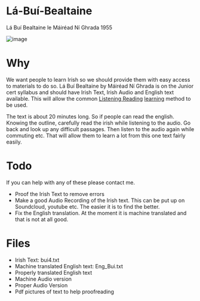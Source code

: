 # Lá-Buí-Bealtaine
Lá Buí Bealtaine le Máiréad Ní Ghrada 1955


![image](https://github.com/cavedave/La-Bui-Bealtaine/assets/777764/d2dee292-6531-4921-9d23-8148646f7e6b)

# Why 

We want people to learn Irish so we should provide them with easy access to materials to do so. Lá Buí Bealtaine by Máiréad Ní Ghrada is on the Junior cert syllabus and should have Irish Text, Irish Audio and English text available. This will allow the common [Listening Reading](https://www.jonkenpo.net/method-listening-reading/) [learning](http://how-to-learn-any-language.com/forum/forum_posts.asp?TID=6366) method to be used.

The text is about 20 minutes long. So if people can read the english. Knowing the outline, carefully read the irish while listening to the audio. Go back and look up any difficult passages. Then listen to the audio again while commuting etc. That will allow them to learn a lot from this one text fairly easily. 

# Todo

If you can help with any of these please contact me.

- Proof the Irish Text to remove errors
- Make a good Audio Recording of the Irish text. This can be put up on Soundcloud, youtube etc. The easier it is to find the better.
- Fix the English translation. At the moment it is machine translated and that is not at all good.

# Files

- Irish Text: bui4.txt 
- Machine translated English text: Eng_Bui.txt
- Properly translated English text
- Machine Audio version
- Proper Audio Version
- Pdf pictures of text to help proofreading


